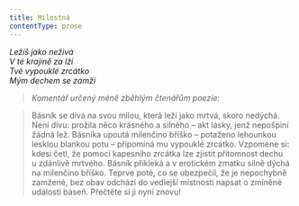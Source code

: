 ```yaml
---
title: Milostná
contentType: prose
---
```


<section>

_Ležíš jako neživá  
V té krajině za lží  
Tvé vypouklé zrcátko  
Mým dechem se zamží_

</section>

<section>

> _Komentář určený méně zběhlým čtenářům poezie:_

> Básník se dívá na svou milou, která leží jako mrtvá, skoro nedýchá. Není divu: prožila něco krásného a silného – akt lásky, jenž nepošpiní žádná lež. Básníka upoutá milenčino bříško – potaženo lehounkou lesklou blankou potu – připomíná mu vypouklé zrcátko. Vzpomene si: kdesi četl, že pomocí kapesního zrcátka lze zjistit přítomnost dechu u zdánlivě mrtvého. Básník přikleká a v erotickém zmatku silně dýchá na milenčino bříško. Teprve poté, co se ubezpečil, že je nepochybně zamžené, bez obav odchází do vedlejší místnosti napsat o zmíněné události báseň. Přečtěte si ji nyní znovu!

</section>
